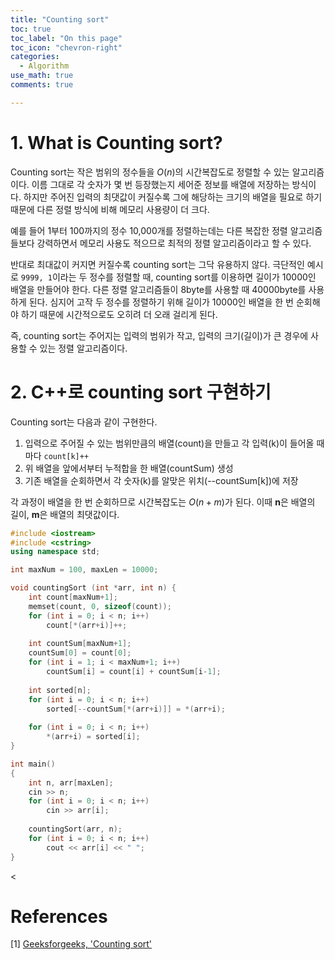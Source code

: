 ```yaml
---
title: "Counting sort"
toc: true
toc_label: "On this page"
toc_icon: "chevron-right"
categories:
  - Algorithm
use_math: true
comments: true

---
```


# 1. What is Counting sort?
Counting sort는 작은 범위의 정수들을 $O(n)$의 시간복잡도로 정렬할 수 있는 알고리즘이다. 이름 그대로 각 숫자가 몇 번 등장했는지 세어준 정보를 배열에 저장하는 방식이다. 하지만 주어진 입력의 최댓값이 커질수록 그에 해당하는 크기의 배열을 필요로 하기 때문에 다른 정렬 방식에 비해 메모리 사용량이 더 크다.

예를 들어 1부터 100까지의 정수 10,000개를 정렬하는데는 다른 복잡한 정렬 알고리즘들보다 강력하면서 메모리 사용도 적으므로 최적의 정렬 알고리즘이라고 할 수 있다.

반대로 최대값이 커지면 커질수록 counting sort는 그닥 유용하지 않다. 극단적인 예시로 `9999, 1`이라는 두 정수를 정렬할 때, counting sort를 이용하면 길이가 10000인 배열을 만들어야 한다. 다른 정렬 알고리즘들이 8byte를 사용할 때 40000byte를 사용하게 된다. 심지어 고작 두 정수를 정렬하기 위해 길이가 10000인 배열을 한 번 순회해야 하기 때문에 시간적으로도 오히려 더 오래 걸리게 된다.

즉, counting sort는 주어지는 입력의 범위가 작고, 입력의 크기(길이)가 큰 경우에 사용할 수 있는 정렬 알고리즘이다.

# 2. C++로 counting sort 구현하기
Counting sort는 다음과 같이 구현한다.
1. 입력으로 주어질 수 있는 범위만큼의 배열(count)을 만들고 각 입력(k)이 들어올 때마다 `count[k]++`
2. 위 배열을 앞에서부터 누적합을 한 배열(countSum) 생성
3. 기존 배열을 순회하면서 각 숫자(k)를 알맞은 위치(--countSum[k])에 저장

각 과정이 배열을 한 번 순회하므로 시간복잡도는 $O(n + m)$가 된다. 이때 **n**은 배열의 길이, **m**은 배열의 최댓값이다.

```cpp
#include <iostream>
#include <cstring>
using namespace std;

int maxNum = 100, maxLen = 10000;

void countingSort (int *arr, int n) {
    int count[maxNum+1];
    memset(count, 0, sizeof(count));
    for (int i = 0; i < n; i++)
        count[*(arr+i)]++;
    
    int countSum[maxNum+1];
    countSum[0] = count[0];
    for (int i = 1; i < maxNum+1; i++)
        countSum[i] = count[i] + countSum[i-1];
    
    int sorted[n];
    for (int i = 0; i < n; i++)
        sorted[--countSum[*(arr+i)]] = *(arr+i);
    
    for (int i = 0; i < n; i++)
        *(arr+i) = sorted[i];
}

int main()
{
    int n, arr[maxLen];
    cin >> n;
    for (int i = 0; i < n; i++)
        cin >> arr[i];
    
    countingSort(arr, n);
    for (int i = 0; i < n; i++)
        cout << arr[i] << " ";
}
```


<
# References
[1] [Geeksforgeeks, 'Counting sort'](https://www.geeksforgeeks.org/counting-sort/)  
